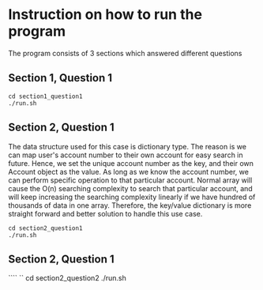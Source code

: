 # Instruction on how to run the program
The program consists of 3 sections which answered different questions

## Section 1, Question 1
```
cd section1_question1
./run.sh
```

## Section 2, Question 1

The data structure used for this case is dictionary type. The reason is we can map user's account number to their own account for easy search in future. Hence, we set the unique account number as the key, and their own Account object as the value. As long as we know the account number, we can perform specific operation to that particular account. Normal array will cause the O(n) searching complexity to search that particular account, and will keep increasing the searching complexity linearly if we have hundred of thousands of data in one array. Therefore, the key/value dictionary is more straight forward and better solution to handle this use case.


```
cd section2_question1
./run.sh
```

## Section 2, Question 1
````                  ``
 cd section2_question2
 ./run.sh
 ```
